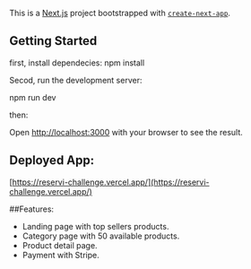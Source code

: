 This is a [Next.js](https://nextjs.org/) project bootstrapped with [`create-next-app`](https://github.com/vercel/next.js/tree/canary/packages/create-next-app).

## Getting Started
first, install dependecies:
npm install

Secod, run the development server:

npm run dev

then:

Open [http://localhost:3000](http://localhost:3000) with your browser to see the result.

## Deployed App:
[https://reservi-challenge.vercel.app/](https://reservi-challenge.vercel.app/)

##Features:

- Landing page with top sellers products.
- Category page with 50 available products.
- Product detail page.
- Payment with Stripe.
